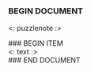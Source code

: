 ### BEGIN DOCUMENT
<: puzzlenote :>

<div class="cards-1col">
### BEGIN ITEM
<div class="card2up">
<: text :>
</div>
### END DOCUMENT
</div>
